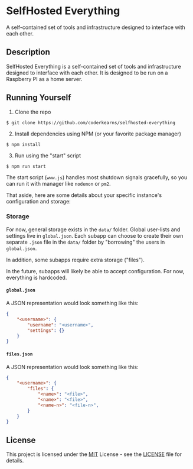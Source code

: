# SelfHosted Everything

A self-contained set of tools and infrastructure designed to interface with each other.

## Description

SelfHosted Everything is a self-contained set of tools and infrastructure designed to interface with each other. It is designed to be run on a Raspberry PI as a home server.

## Running Yourself

1. Clone the repo

```shell
$ git clone https://github.com/coderkearns/selfhosted-everything
```

2. Install dependencies using NPM (or your favorite package manager)

```shell
$ npm install
```

3. Run using the "start" script

```shell
$ npm run start
```

The start script (`www.js`) handles most shutdown signals gracefully, so you can run it with manager like `nodemon` or `pm2`.

That aside, here are some details about your specific instance's configuration and storage:
### Storage

For now, general storage exists in the `data/` folder. Global user-lists and settings live in `global.json`. Each subapp can choose to create their own separate `.json` file in the `data/` folder by "borrowing" the users in `global.json`.

In addition, some subapps require extra storage ("files").

In the future, subapps will likely be able to accept configuration. For now, everything is hardcoded.

#### `global.json`

A JSON representation would look something like this:

```json
{
    "<username>": {
        "username": "<username>",
        "settings": {}
    }
}
```

#### `files.json`

A JSON representation would look something like this:

```json
{
    "<username>": {
        "files": {
            "<name>": "<file>",
            "<name>": "<file>",
            "<name-n>": "<file-n>",
        }
    }
}
```

## License

This project is licensed under the [MIT](https://choosealicense.com/licenses/mit/) License - see the [LICENSE](./LICENSE) file for details.
